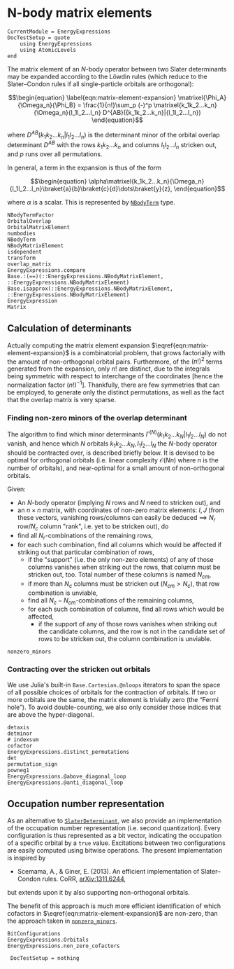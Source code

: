 # N-body matrix elements

```@meta
CurrentModule = EnergyExpressions
DocTestSetup = quote
    using EnergyExpressions
    using AtomicLevels
end
```

The matrix element of an $N$-body operator between two Slater
determinants may be expanded according to the Löwdin rules (which
reduce to the Slater–Condon rules if all single-particle orbitals are
orthogonal):

$$\begin{equation}
\label{eqn:matrix-element-expansion}
\matrixel{\Phi_A}{\Omega_n}{\Phi_B} =
\frac{1}{n!}\sum_p (-)^p
\matrixel{k_1k_2...k_n}{\Omega_n}{l_1l_2...l_n}
D^{AB}({k_1k_2...k_n}|{l_1l_2...l_n})
\end{equation}$$

where $D^{AB}({k_1k_2...k_n}|{l_1l_2...l_n})$ is the determinant minor
of the orbital overlap determinant $D^{AB}$ with the rows
${k_1k_2...k_n}$ and columns ${l_1l_2...l_n}$ stricken out, and $p$
runs over all permutations.

In general, a term in the expansion is thus of the form

$$\begin{equation}
\alpha\matrixel{k_1k_2...k_n}{\Omega_n}{l_1l_2...l_n}\braket{a}{b}\braket{c}{d}\dots\braket{y}{z},
\end{equation}$$

where $\alpha$ is a scalar. This is represented by [`NBodyTerm`](@ref) type.

```@docs
NBodyTermFactor
OrbitalOverlap
OrbitalMatrixElement
numbodies
NBodyTerm
NBodyMatrixElement
isdependent
transform
overlap_matrix
EnergyExpressions.compare
Base.:(==)(::EnergyExpressions.NBodyMatrixElement, ::EnergyExpressions.NBodyMatrixElement)
Base.isapprox(::EnergyExpressions.NBodyMatrixElement, ::EnergyExpressions.NBodyMatrixElement)
EnergyExpression
Matrix
```

## Calculation of determinants

Actually computing the matrix element expansion
$\eqref{eqn:matrix-element-expansion}$ is a combinatorial problem,
that grows factorially with the amount of non-orthogonal orbital
pairs. Furthermore, of the $(n!)^2$ terms generated from the
expansion, only $n!$ are distinct, due to the integrals being
symmetric with respect to interchange of the coordinates [hence the
normalization factor $(n!)^{-1}$]. Thankfully, there are few
symmetries that can be employed, to generate only the distinct
permutations, as well as the fact that the overlap matrix is very
sparse.

### Finding non-zero minors of the overlap determinant

The algorithm to find which minor determinants
$\Gamma^{(N)}(k_1k_2...k_N|l_1l_2...l_N)$ do not vanish, and hence
which $N$ orbitals $k_1k_2...k_N,l_1l_2...l_N$ the $N$-body operator
should be contracted over, is described briefly below. It is devised
to be optimal for orthogonal orbitals (i.e. linear complexity
$\mathcal{O}(Nn)$ where $n$ is the number of orbitals), and
near-optimal for a small amount of non-orthogonal orbitals.

Given:
- An $N$-body operator (implying $N$ rows and $N$ need to
  stricken out), and
- an $n\times n$ matrix, with coordinates of non-zero matrix
  elements: $I,J$ (from these vectors, vanishing rows/columns can
  easily be deduced $\implies$ $N_r$ row/$N_c$ column "rank",
  i.e. yet to be stricken out),
do
- find all $N_r$-combinations of the remaining rows,
- for each such combination, find all columns which would be
  affected if striking out that particular combination of rows,
  - if the "support" (i.e. the only non-zero elements) of any of those
    columns vanishes when striking out the rows, that column must be
    stricken out, too. Total number of these columns is named
    $N_{cm}$,
  - if more than $N_c$ columns must be stricken out ($N_{cm}>N_c$), that
    row combination is unviable,
  - find all $N_c - N_{cm}$-combinations of the remaining columns,
  - for each such combination of columns, find all rows which would be
    affected,
    - if the support of any of those rows vanishes when striking out the
      candidate columns, and the row is not in the candidate set of rows
      to be stricken out, the column combination is unviable.

```@docs
nonzero_minors
```

### Contracting over the stricken out orbitals

We use Julia's built-in `Base.Cartesian.@nloops` iterators to span the
space of all possible choices of orbitals for the contraction of
orbitals. If two or more orbitals are the same, the matrix element is
trivially zero (the “Fermi hole”). To avoid double-counting, we also
only consider those indices that are above the hyper-diagonal.

```@docs
detaxis
detminor
# indexsum
cofactor
EnergyExpressions.distinct_permutations
det
permutation_sign
powneg1
EnergyExpressions.@above_diagonal_loop
EnergyExpressions.@anti_diagonal_loop
```


## Occupation number representation

As an alternative to [`SlaterDeterminant`](@ref), we also provide an
implementation of the occupation number representation (i.e. second
quantization). Every configuration is thus represented as a bit
vector, indicating the occupation of a specific orbital by a `true`
value. Excitations between two configurations are easily computed
using bitwise operations. The present implementation is inspired by

- Scemama, A., & Giner, E. (2013). An efficient implementation of
  Slater–Condon rules. CoRR,
  [arXiv:1311.6244](https://arxiv.org/abs/1311.6244),

but extends upon it by also supporting non-orthogonal orbitals.

The benefit of this approach is much more efficient identification of
which cofactors in $\eqref{eqn:matrix-element-expansion}$ are
non-zero, than the approach taken in [`nonzero_minors`](@ref).

```@docs
BitConfigurations
EnergyExpressions.Orbitals
EnergyExpressions.non_zero_cofactors
```

```@meta
 DocTestSetup = nothing
```
